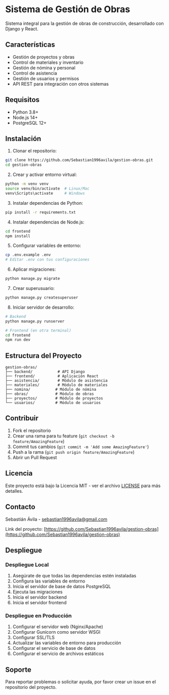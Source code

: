 # Sistema de Gestión de Obras

Sistema integral para la gestión de obras de construcción, desarrollado con Django y React.

## Características

- Gestión de proyectos y obras
- Control de materiales y inventario
- Gestión de nómina y personal
- Control de asistencia
- Gestión de usuarios y permisos
- API REST para integración con otros sistemas

## Requisitos

- Python 3.8+
- Node.js 14+
- PostgreSQL 12+

## Instalación

1. Clonar el repositorio:
```bash
git clone https://github.com/Sebastian1996avila/gestion-obras.git
cd gestion-obras
```

2. Crear y activar entorno virtual:
```bash
python -m venv venv
source venv/bin/activate  # Linux/Mac
venv\Scripts\activate     # Windows
```

3. Instalar dependencias de Python:
```bash
pip install -r requirements.txt
```

4. Instalar dependencias de Node.js:
```bash
cd frontend
npm install
```

5. Configurar variables de entorno:
```bash
cp .env.example .env
# Editar .env con tus configuraciones
```

6. Aplicar migraciones:
```bash
python manage.py migrate
```

7. Crear superusuario:
```bash
python manage.py createsuperuser
```

8. Iniciar servidor de desarrollo:
```bash
# Backend
python manage.py runserver

# Frontend (en otra terminal)
cd frontend
npm run dev
```

## Estructura del Proyecto

```
gestion-obras/
├── backend/           # API Django
├── frontend/          # Aplicación React
├── asistencia/        # Módulo de asistencia
├── materiales/        # Módulo de materiales
├── nomina/           # Módulo de nómina
├── obras/            # Módulo de obras
├── proyectos/        # Módulo de proyectos
└── usuarios/         # Módulo de usuarios
```

## Contribuir

1. Fork el repositorio
2. Crear una rama para tu feature (`git checkout -b feature/AmazingFeature`)
3. Commit tus cambios (`git commit -m 'Add some AmazingFeature'`)
4. Push a la rama (`git push origin feature/AmazingFeature`)
5. Abrir un Pull Request

## Licencia

Este proyecto está bajo la Licencia MIT - ver el archivo [LICENSE](LICENSE) para más detalles.

## Contacto

Sebastián Ávila - sebastian1996avila@gmail.com

Link del proyecto: [https://github.com/Sebastian1996avila/gestion-obras](https://github.com/Sebastian1996avila/gestion-obras)

## Despliegue

### Despliegue Local

1. Asegúrate de que todas las dependencias estén instaladas
2. Configura las variables de entorno
3. Inicia el servidor de base de datos PostgreSQL
4. Ejecuta las migraciones
5. Inicia el servidor backend
6. Inicia el servidor frontend

### Despliegue en Producción

1. Configurar el servidor web (Nginx/Apache)
2. Configurar Gunicorn como servidor WSGI
3. Configurar SSL/TLS
4. Actualizar las variables de entorno para producción
5. Configurar el servicio de base de datos
6. Configurar el servicio de archivos estáticos

## Soporte

Para reportar problemas o solicitar ayuda, por favor crear un issue en el repositorio del proyecto.
